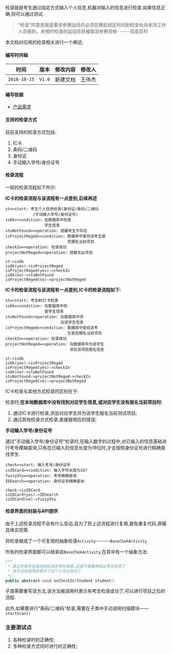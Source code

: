 检录就是考生通过指定方式输入个人信息,机器对输入的信息进行检查,如果信息正确,则可以通过测试.

>  “检录”的意思就是要求参赛运动员必须在赛前规定时间到检录处向本场工作人员报到，未按时检录的运动员将被取消参赛资格·		-----百度百科

本文档对应用的检录相关进行一个阐述;

#### 编写时间轴

|        时间         |   版本   | 修改内容 | 修改人 |
| :-----------------: | :------: | :------: | :----: |
| `2018-10-15`|  `V1.0` | 新建文档 |  王伟杰  |        |

#### 编写依据

- [产品需求](./ref/智能主机项目1.3原型演示.exe)

#### 支持的检录方式

目前支持的检录方式包括:

1. IC卡
2. 条码/二维码
3. 身份证
4. 手动输入学号/身份证号

#### 检录流程

一般的检录流程如下所示:

**IC卡的检录流程与该流程有一点差别,后续再述**

```flow
st=>start: 考生个人信息检录(身份证/条码/二维码
			/手动输入学号/身份证号)
isOk=>condition: 在数据库中检查
				 学生信息
stuNotFound=>operation: 提醒考生不存在
isProjectReged=>condition: 数据库中查找该考生是
						   否报名当前项目
checkIn=>operation: 检录成功
projectNotReged=>operation: 提醒无此项目

st->isOk
isOk(yes)->isProjectReged
isProjectReged(yes)->checkIn
isOk(no)->stuNotFound
isProjectReged(no)->projectNotReged
```

**IC卡的检录流程与该流程有一点差别,IC卡的检录流程如下:**

~~~flow
st=>start: 考生刷IC卡检录
isOk=>condition: 在数据库中检
				 查学生信息
stuNotFound=>operation: 在数据库中添
						加该学生信息
isProjectReged=>condition: 数据库中查找该考
						   生是否报名当前项目
checkIn=>operation: 检录成功
projectNotReged=>operation: 在数据库中为该学生
							添加该项目报名信息

st->isOk
isOk(yes)->isProjectReged
isProjectReged(yes)->checkIn
isOk(no)->stuNotFound
stuNotFound->projectNotReged->checkIn
isProjectReged(no)->projectNotReged

~~~



IC卡检录与其他方式检录的区别在于:

检录时,**在本地数据库中没有找到对应学生信息,或对应学生没有报名当前项目时:**

1. 通过IC卡进行检录,添加对应学生并为该学生报名当前测试项目;
2. 通过其他检录方式检录,直接报相应的错误;

**手动输入学号/身份证号**

通过"手动输入学号/身份证号"检录时,在输入数字的过程中,对已输入的信息基础进行考号模糊查询,只有在已输入的信息长度为18位时,才会按照身份证号进行精确查找学生.

```flow
check=>start: 输入考号/身份证号
isIDCard=>condition: 输入字符长度为18?
fuzzyStu=>operation: 考号模糊查询
IDSearch=>operation: 身份证号精确查询

check->isIDCard
isIDCard(yes)->IDSearch
isIDCard(no)->fuzzyStu
```



#### 检录界面的封装与API提供

由于上述检录流程不会有什么变动,且为了将上述流程进行复用,避免重复代码,屏蔽具体实现等.

将检录做成了一个可复用的抽象检录`Activity`-------`BaseChekActivity`

所有的检录界面都可以继承自`BaseChekActivity`,在其中有一个抽象方法:

```java
/**
 * 真正的有考生成功的检录进来时调用,这里不需要再验证考生信息了
 * 该方法的调用就表示了这个人可以测试了
 */
public abstract void onCheckIn(Student student);
```

子类需要重写该方法,该方法被调用时表示有考生检录成功了,可以进行项目之后的流程.

此外,如果要进行"条码/二维码"检录,需要在子类中手动调用扫描模块——`startScan()`

### 主要测试点

1. 各种检录时的正确性;
2. 多种检录方式同时进行的正确性;